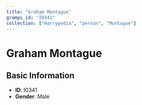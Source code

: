 ```yaml
---
title: "Graham Montague"
gramps_id: "I0341"
collection: ["Harrypedia", "person", "Montague"]
---
```


# Graham Montague

## Basic Information

- **ID**: I0341
- **Gender**: Male

